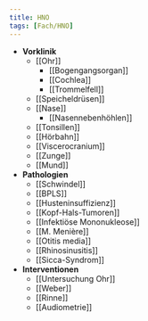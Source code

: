 ```yaml
---
title: HNO
tags: [Fach/HNO]
---
```

- **Vorklinik**
	- [[Ohr]]
		- [[Bogengangsorgan]]
		- [[Cochlea]]
		- [[Trommelfell]]
	- [[Speicheldrüsen]]
	- [[Nase]]
		- [[Nasennebenhöhlen]]
	- [[Tonsillen]]
	- [[Hörbahn]]
	- [[Viscerocranium]]
	- [[Zunge]]
	- [[Mund]]
- **Pathologien**
	- [[Schwindel]]
	- [[BPLS]]
	- [[Husteninsuffizienz]]
	- [[Kopf-Hals-Tumoren]]
	- [[Infektiöse Mononukleose]]
	- [[M. Menière]]
	- [[Otitis media]]
	- [[Rhinosinusitis]]
	- [[Sicca-Syndrom]]
- **Interventionen**
	- [[Untersuchung Ohr]]
	- [[Weber]]
	- [[Rinne]]
	- [[Audiometrie]]